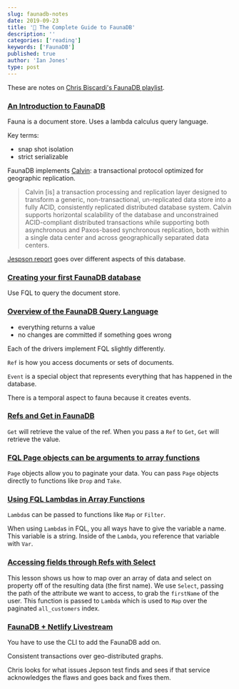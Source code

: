 ```yaml
---
slug: faunadb-notes
date: 2019-09-23
title: '📝 The Complete Guide to FaunaDB'
description: ''
categories: ['reading']
keywords: ['FaunaDB']
published: true
author: 'Ian Jones'
type: post
---
```


These are notes on [Chris Biscardi's FaunaDB playlist](https://egghead.io/playlists/the-complete-guide-to-faunadb-74bef44b).

### [An Introduction to FaunaDB](https://egghead.io/lessons/egghead-an-introduction-to-faunadb?pl=the-complete-guide-to-faunadb-74bef44b)

Fauna is a document store. Uses a lambda calculus query language.

Key terms:

- snap shot isolation
- strict serializable

FaunaDB implements [Calvin](https://blog.acolyer.org/2019/03/29/calvin-fast-distributed-transactions-for-partitioned-database-systems/): a transactional protocol optimized for geographic replication.

> Calvin [is] a transaction processing and replication layer designed to transform a generic, non-transactional, un-replicated data store into a fully ACID, consistently replicated distributed database system. Calvin supports horizontal scalability of the database and unconstrained ACID-compliant distributed transactions while supporting both asynchronous and Paxos-based synchronous replication, both within a single data center and across geographically separated data centers.

[Jespson report](https://jepsen.io/analyses/faunadb-2.5.4) goes over different aspects of this database.

### [Creating your first FaunaDB database](https://egghead.io/lessons/egghead-creating-your-first-faunadb-database?pl=the-complete-guide-to-faunadb-74bef44b)

Use FQL to query the document store.

### [Overview of the FaunaDB Query Language](https://egghead.io/lessons/egghead-overview-of-the-faunadb-query-language?pl=the-complete-guide-to-faunadb-74bef44b)

- everything returns a value
- no changes are committed if something goes wrong

Each of the drivers implement FQL slightly differently.

`Ref` is how you access documents or sets of documents.

`Event` is a special object that represents everything that has happened in the database.

There is a temporal aspect to fauna because it creates events.

### [Refs and Get in FaunaDB](https://egghead.io/lessons/egghead-refs-and-get-in-faunadb?pl=the-complete-guide-to-faunadb-74bef44b)

`Get` will retrieve the value of the ref. When you pass a `Ref` to `Get`, `Get` will retrieve the value.

### [FQL Page objects can be arguments to array functions](https://egghead.io/lessons/egghead-fql-page-objects-can-be-arguments-to-array-functions?pl=the-complete-guide-to-faunadb-74bef44b)

`Page` objects allow you to paginate your data. You can pass `Page` objects directly to functions like `Drop` and `Take`.

### [Using FQL Lambdas in Array Functions](https://egghead.io/lessons/egghead-using-fql-lambdas-in-array-functions?pl=the-complete-guide-to-faunadb-74bef44b)

`Lambda`s can be passed to functions like `Map` or `Filter`.

When using `Lambda`s in FQL, you all ways have to give the variable a name. This variable is a string. Inside of the `Lambda`, you reference that variable with `Var`.

### [Accessing fields through Refs with Select](https://egghead.io/lessons/egghead-accessing-fields-through-refs-with-select?pl=the-complete-guide-to-faunadb-74bef44b)

This lesson shows us how to map over an array of data and select on property off of the resulting data (the first name). We use `Select`, passing the path of the attribute we want to access, to grab the `firstName` of the user. This function is passed to `Lambda` which is used to `Map` over the paginated `all_customers` index.

### [FaunaDB + Netlify Livestream](https://www.twitch.tv/videos/484133337)

You have to use the CLI to add the FaunaDB add on.

Consistent transactions over geo-distributed graphs.

Chris looks for what issues Jepson test finds and sees if that service acknowledges the flaws and goes back and fixes them.

